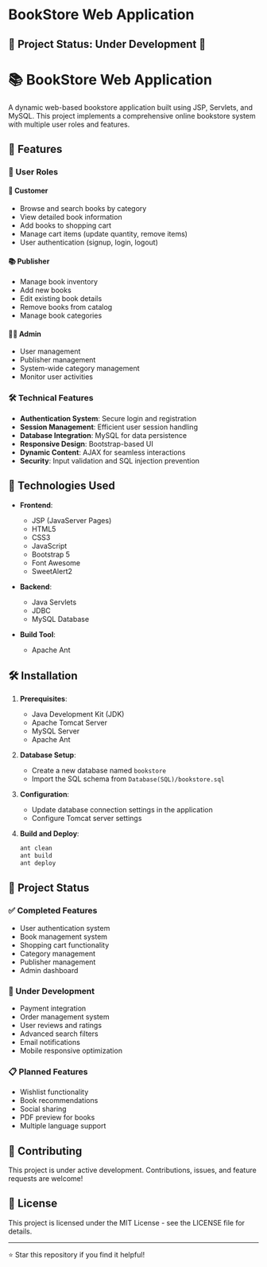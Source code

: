# BookStore Web Application

## 🚧 Project Status: Under Development 🚧

# 📚 BookStore Web Application

A dynamic web-based bookstore application built using JSP, Servlets, and MySQL. This project implements a comprehensive online bookstore system with multiple user roles and features.

## 🌟 Features

### 👥 User Roles

#### 📖 Customer
- Browse and search books by category
- View detailed book information
- Add books to shopping cart
- Manage cart items (update quantity, remove items)
- User authentication (signup, login, logout)

#### 📚 Publisher
- Manage book inventory
- Add new books
- Edit existing book details
- Remove books from catalog
- Manage book categories

#### 👨‍💼 Admin
- User management
- Publisher management
- System-wide category management
- Monitor user activities

### 🛠️ Technical Features

- **Authentication System**: Secure login and registration
- **Session Management**: Efficient user session handling
- **Database Integration**: MySQL for data persistence
- **Responsive Design**: Bootstrap-based UI
- **Dynamic Content**: AJAX for seamless interactions
- **Security**: Input validation and SQL injection prevention

## 🚀 Technologies Used

- **Frontend**:
  - JSP (JavaServer Pages)
  - HTML5
  - CSS3
  - JavaScript
  - Bootstrap 5
  - Font Awesome
  - SweetAlert2

- **Backend**:
  - Java Servlets
  - JDBC
  - MySQL Database

- **Build Tool**:
  - Apache Ant

## 🛠️ Installation

1. **Prerequisites**:
   - Java Development Kit (JDK)
   - Apache Tomcat Server
   - MySQL Server
   - Apache Ant

2. **Database Setup**:
   - Create a new database named `bookstore`
   - Import the SQL schema from `Database(SQL)/bookstore.sql`

3. **Configuration**:
   - Update database connection settings in the application
   - Configure Tomcat server settings

4. **Build and Deploy**:
   ```bash
   ant clean
   ant build
   ant deploy
   ```

## 🔄 Project Status

### ✅ Completed Features
- User authentication system
- Book management system
- Shopping cart functionality
- Category management
- Publisher management
- Admin dashboard

### 🚧 Under Development
- Payment integration
- Order management system
- User reviews and ratings
- Advanced search filters
- Email notifications
- Mobile responsive optimization

### 📋 Planned Features
- Wishlist functionality
- Book recommendations
- Social sharing
- PDF preview for books
- Multiple language support

## 📝 Contributing

This project is under active development. Contributions, issues, and feature requests are welcome!

## 📄 License

This project is licensed under the MIT License - see the LICENSE file for details.

---

⭐ Star this repository if you find it helpful!
